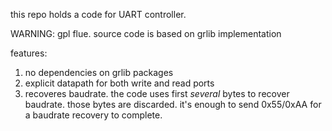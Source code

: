 this repo holds a code for UART controller.

WARNING: gpl flue. source code is based on grlib implementation

features:
1. no dependencies on grlib packages
2. explicit datapath for both write and read ports
3. recoveres baudrate. the code uses first *several* bytes to recover baudrate. those bytes are discarded. it's enough to send 0x55/0xAA for a baudrate recovery to complete.
